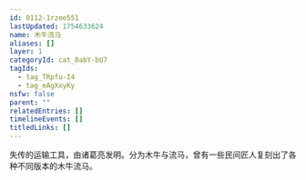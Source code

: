 ```yaml
---
id: 0112-1rzoe551
lastUpdated: 1754633624
name: 木牛流马
aliases: []
layer: 1
categoryId: cat_8abY-bU7
tagIds:
  - tag_TRpfu-I4
  - tag_eAgXxyKy
nsfw: false
parent: ""
relatedEntries: []
timelineEvents: []
titledLinks: []
---
```


失传的运输工具，由诸葛亮发明。分为木牛与流马，曾有一些民间匠人复刻出了各种不同版本的木牛流马。